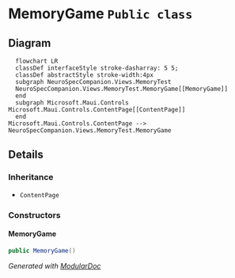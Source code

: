 # MemoryGame `Public class`

## Diagram
```mermaid
  flowchart LR
  classDef interfaceStyle stroke-dasharray: 5 5;
  classDef abstractStyle stroke-width:4px
  subgraph NeuroSpecCompanion.Views.MemoryTest
  NeuroSpecCompanion.Views.MemoryTest.MemoryGame[[MemoryGame]]
  end
  subgraph Microsoft.Maui.Controls
Microsoft.Maui.Controls.ContentPage[[ContentPage]]
  end
Microsoft.Maui.Controls.ContentPage --> NeuroSpecCompanion.Views.MemoryTest.MemoryGame
```

## Details
### Inheritance
 - `ContentPage`

### Constructors
#### MemoryGame
```csharp
public MemoryGame()
```

*Generated with* [*ModularDoc*](https://github.com/hailstorm75/ModularDoc)
